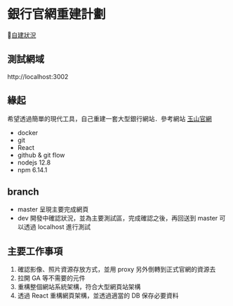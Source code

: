 # 銀行官網重建計劃

[自建狀況](https://ntuaha.github.io/web/src)

## 測試網域
http://localhost:3002



## 緣起
希望透過簡單的現代工具，自己重建一套大型銀行網站．參考網站 [玉山官網](https://www.esunbank.com.tw/bank/personal)

- docker
- git
- React
- github & git flow
- nodejs 12.8
- npm 6.14.1


## branch
- master 呈現主要完成網頁
- dev 開發中確認狀況，並為主要測試區，完成確認之後，再回送到 master 可以透過 localhost 進行測試

## 主要工作事項
1. 確認影像、照片資源存放方式，並用 proxy 另外倒轉到正式官網的資源去
2. 拉開 GA 等不需要的元件
3. 重構整個網站系統架構，符合大型網頁站架構
4. 透過 React 重構網頁架構，並透過適當的 DB 保存必要資料


